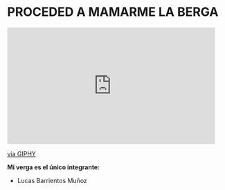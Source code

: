 # PROCEDED A MAMARME LA BERGA

<iframe src="https://giphy.com/embed/3EuAsjZDUJefK" width="480" height="270" frameBorder="0" class="giphy-embed" allowFullScreen></iframe><p><a href="https://giphy.com/gifs/hollywoodsuite-film-films-hollywood-suite-3EuAsjZDUJefK">via GIPHY</a></p>

**Mi verga es el único integrante:**
- Lucas Barrientos Muñoz
